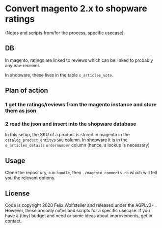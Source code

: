 # Convert magento 2.x to shopware ratings

(Notes and scripts from/for the process, specific usecase).

## DB

In magento, ratings are linked to reviews which can be linked to probably any
eav-receiver.

In shopware, these lives in the table `s_articles_vote`.

## Plan of action

### 1 get the ratings/reviews from the magento instance and store them as json
### 2 read the json and insert into the shopware database

In this setup, the SKU of a product is stored in magento in the
`catalog_product_entity`s `SKU` column. In shopware it is in the
`s_articles_details` `ordernumber` column (hence, a lookup is necessary)

## Usage

Clone the repository, run `bundle`, then `./magento_comments.rb` which will tell
you the relevant options.

## License

Code is copyright 2020 Felix Wolfsteller and released under the AGPLv3+ .
However, these are only notes and scripts for a specific usecase. If you have a
(tiny) budget and need or some ideas about improvements, get in contact.
